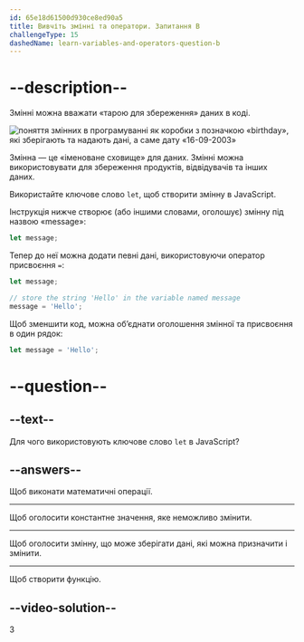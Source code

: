 ```yaml
---
id: 65e18d61500d930ce8ed90a5
title: Вивчіть змінні та оператори. Запитання B
challengeType: 15
dashedName: learn-variables-and-operators-question-b
---
```


# --description--

Змінні можна вважати «тарою для збереження» даних в коді.

<img src="https://cdn.freecodecamp.org/curriculum/odin-project/variables-and-operators/top-learn-variables-and-operators.png" alt='поняття змінних в програмуванні як коробки з позначкою «birthday», які зберігають та надають дані, а саме дату «16-09-2003»' />

Змінна — це «іменоване сховище» для даних. Змінні можна використовувати для збереження продуктів, відвідувачів та інших даних.

Використайте ключове слово `let`, щоб створити змінну в JavaScript.

Інструкція нижче створює (або іншими словами, оголошує) змінну під назвою «message»:

```js
let message;
```

Тепер до неї можна додати певні дані, використовуючи оператор присвоєння `=`:

```js
let message;

// store the string 'Hello' in the variable named message
message = 'Hello'; 
```

Щоб зменшити код, можна об’єднати оголошення змінної та присвоєння в один рядок:

```js
let message = 'Hello';
```


# --question--

## --text--

Для чого використовують ключове слово `let` в JavaScript?

## --answers--

Щоб виконати математичні операції.

---

Щоб оголосити константне значення, яке неможливо змінити.

---

Щоб оголосити змінну, що може зберігати дані, які можна призначити і змінити.

---

Щоб створити функцію.


## --video-solution--

3
